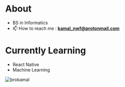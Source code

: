 # About 
- BS in Informatics
- 📫 How to reach me : **kamal_nwf@protonmail.com**
# Currently Learning
- React Native
- Machine Learning



<p align="left"> <img src="https://komarev.com/ghpvc/?username=brokamal&label=Profile%20views&color=0e75b6&style=flat" alt="brokamal" /> </p>
